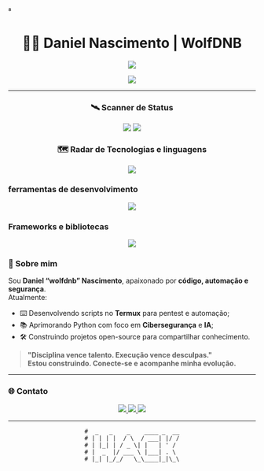 ⁸<h1 align="center">👨‍💻 Daniel Nascimento | WolfDNB</h1>

<!-- =============================== -->
<!--      W O L F D N B   HUB       -->
<!-- =============================== -->

<p align="center">
  <img src="https://readme-typing-svg.herokuapp.com/?font=Fira+Code&weight=600&size=28&pause=1000&color=00FF9C&center=true&vCenter=true&multiline=true&width=750&lines=console.log('Bem‑vindo(a)_');Hack+the+World!">
</p>
<p align="center">
  <img src="https://readme-typing-svg.herokuapp.com?font=Fira+Code&size=22&pause=1000&color=00FF00&center=true&vCenter=true&width=600&lines=Engenharia+de+Software;Cibersegurança+%7C+Automação;Python+%7C+Inteligência+Artificial;Estudante+%7C+Explorador+da+Tecnologia">
</p>

---

<h3 align="center">🛰️ Scanner de Status</h3>

<p align="center">
  <img src="https://github-readme-stats.vercel.app/api?username=wolfdnb&show_icons=true&theme=tokyonight&title_color=00ff9c&icon_color=00ff9c&text_color=c9d1d9&bg_color=00000000&border_color=00ff9c">
  <img src="https://github-readme-streak-stats.herokuapp.com?user=wolfdnb&theme=tokyonight&hide_border=true&date_format=j%20M%5B%20Y%5D&stroke=00ff9c&ring=00ff9c&currStreakLabel=00ff9c">
</p>

<h3 align="center">🗺️ Radar de Tecnologias e linguagens </h3>
<p align="center">
  <a href="https://skillicons.dev">
    <img src="https://skillicons.dev/icons?i=python" />
  </a>
</p>


<h3> ferramentas de desenvolvimento </h3>

<p align="center">
  <a href="https://skillicons.dev">
    <img src="https://skillicons.dev/icons?i=git,kubernetes,gcp,vscode,docker,github,discord,obsidian" />
  </a>
</p>



<h3>Frameworks e bibliotecas</h3>

<p align="center">
  <a href="https://skillicons.dev">
    <img src="https://skillicons.dev/icons?i=git,kubernetes,docker,c,vim" />
  </a>
</p>



### 👾 Sobre mim
Sou **Daniel “wolfdnb” Nascimento**, apaixonado por **código, automação e segurança**.  
Atualmente:

- ⌨️ Desenvolvendo scripts no **Termux** para pentest e automação;  
- 📚 Aprimorando Python com foco em **Cibersegurança** e **IA**;  
- 🛠️ Construindo projetos open-source para compartilhar conhecimento.

> **"Disciplina vence talento. Execução vence desculpas."**  
> **Estou construindo. Conecte-se e acompanhe minha evolução.**

---

### 🌐 Contato

<p align="center">
  <a href="https://instagram.com/wolf_daniboy" target="_blank">
    <img src="https://img.shields.io/badge/-Instagram-%23E4405F?style=for-the-badge&logo=instagram&logoColor=white">
  </a>
  <a href="mailto:wolf21.dan@gmail.com">
    <img src="https://img.shields.io/badge/-Gmail-%23333?style=for-the-badge&logo=gmail&logoColor=white">
  </a>
  <a href="https://www.linkedin.com/in/daniel-nascimento-710245362" target="_blank">
    <img src="https://img.shields.io/badge/-LinkedIn-%230077B5?style=for-the-badge&logo=linkedin&logoColor=white">
  </a>
</p>

---

<div align="center">

```text
#  _   _    _    ____ _  __
# | | | |  / \  / ___| |/ /
# | |_| | / _ \| |   | ' / 
# |  _  |/ ___ \ |___| . \ 
# |_| |_/_/   \_\____|_|\_\